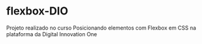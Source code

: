 # flexbox-DIO
Projeto realizado no curso Posicionando elementos com Flexbox em CSS na plataforma da Digital Innovation One
